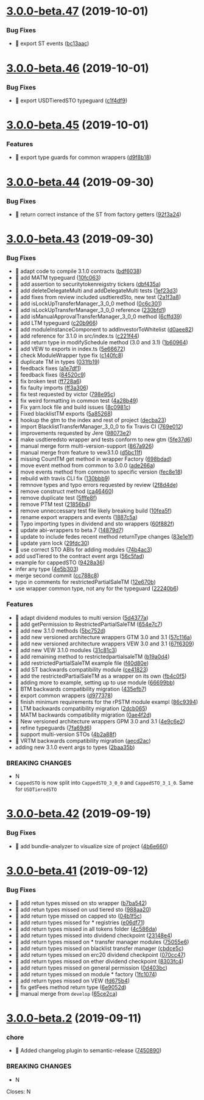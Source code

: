 # [3.0.0-beta.47](https://github.com/PolymathNetwork/polymath-contract-wrappers/compare/v3.0.0-beta.46@beta...v3.0.0-beta.47@beta) (2019-10-01)


### Bug Fixes

* 🐛 export ST events ([bc13aac](https://github.com/PolymathNetwork/polymath-contract-wrappers/commit/bc13aac))

# [3.0.0-beta.46](https://github.com/PolymathNetwork/polymath-contract-wrappers/compare/v3.0.0-beta.45@beta...v3.0.0-beta.46@beta) (2019-10-01)


### Bug Fixes

* 🐛 export USDTieredSTO typeguard ([c1f4df9](https://github.com/PolymathNetwork/polymath-contract-wrappers/commit/c1f4df9))

# [3.0.0-beta.45](https://github.com/PolymathNetwork/polymath-contract-wrappers/compare/v3.0.0-beta.44@beta...v3.0.0-beta.45@beta) (2019-10-01)


### Features

* 🎸 export type guards for common wrappers ([d9f8b18](https://github.com/PolymathNetwork/polymath-contract-wrappers/commit/d9f8b18))

# [3.0.0-beta.44](https://github.com/PolymathNetwork/polymath-contract-wrappers/compare/v3.0.0-beta.43@beta...v3.0.0-beta.44@beta) (2019-09-30)


### Bug Fixes

* 🐛 return correct instance of the ST from factory getters ([92f3a24](https://github.com/PolymathNetwork/polymath-contract-wrappers/commit/92f3a24))

# [3.0.0-beta.43](https://github.com/PolymathNetwork/polymath-contract-wrappers/compare/v3.0.0-beta.42@beta...v3.0.0-beta.43@beta) (2019-09-30)


### Bug Fixes

* 🐛 adapt code to compile 3.1.0 contracts ([bdf6038](https://github.com/PolymathNetwork/polymath-contract-wrappers/commit/bdf6038))
* 🐛 add  MATM typeguard ([10fc063](https://github.com/PolymathNetwork/polymath-contract-wrappers/commit/10fc063))
* 🐛 add assertion to securitytokenreigstry tickers ([dbf435a](https://github.com/PolymathNetwork/polymath-contract-wrappers/commit/dbf435a))
* 🐛 add deleteDelegateMulti and addDelegateMulti tests ([1ef23d3](https://github.com/PolymathNetwork/polymath-contract-wrappers/commit/1ef23d3))
* 🐛 add fixes from review included usdtieredSto, new test ([2a1f3a8](https://github.com/PolymathNetwork/polymath-contract-wrappers/commit/2a1f3a8))
* 🐛 add isLockUpTransferManager_3_0_0 method ([0c6c301](https://github.com/PolymathNetwork/polymath-contract-wrappers/commit/0c6c301))
* 🐛 add isLockUpTransferManager_3_0_0 reference ([230bfd1](https://github.com/PolymathNetwork/polymath-contract-wrappers/commit/230bfd1))
* 🐛 add isManualApprovalTransferManager_3_0_0 method ([6cffd39](https://github.com/PolymathNetwork/polymath-contract-wrappers/commit/6cffd39))
* 🐛 add LTM typeguard ([c20b966](https://github.com/PolymathNetwork/polymath-contract-wrappers/commit/c20b966))
* 🐛 add moduleInstanceComponent to addInvestorToWhitelist ([d0aee82](https://github.com/PolymathNetwork/polymath-contract-wrappers/commit/d0aee82))
* 🐛 add reference for 3.1.0 in src/index.ts ([c221f44](https://github.com/PolymathNetwork/polymath-contract-wrappers/commit/c221f44))
* 🐛 add return type in modifySchedule method (3.0 and 3.1) ([1b60964](https://github.com/PolymathNetwork/polymath-contract-wrappers/commit/1b60964))
* 🐛 add VEW to exports in index.ts ([5e66672](https://github.com/PolymathNetwork/polymath-contract-wrappers/commit/5e66672))
* 🐛 check ModuleWrapper type fix ([c140fc8](https://github.com/PolymathNetwork/polymath-contract-wrappers/commit/c140fc8))
* 🐛 duplicate TM in types ([031fb19](https://github.com/PolymathNetwork/polymath-contract-wrappers/commit/031fb19))
* 🐛 feedback fixes ([a1e7df1](https://github.com/PolymathNetwork/polymath-contract-wrappers/commit/a1e7df1))
* 🐛 feedback fixes ([84520c9](https://github.com/PolymathNetwork/polymath-contract-wrappers/commit/84520c9))
* 🐛 fix broken test ([ff728a6](https://github.com/PolymathNetwork/polymath-contract-wrappers/commit/ff728a6))
* 🐛 fix faulty imports ([ff3a306](https://github.com/PolymathNetwork/polymath-contract-wrappers/commit/ff3a306))
* 🐛 fix test requested by victor ([798e95c](https://github.com/PolymathNetwork/polymath-contract-wrappers/commit/798e95c))
* 🐛 fix weird formatting in common test ([4a28b49](https://github.com/PolymathNetwork/polymath-contract-wrappers/commit/4a28b49))
* 🐛 Fix yarn.lock file and build issues ([8c0981c](https://github.com/PolymathNetwork/polymath-contract-wrappers/commit/8c0981c))
* 🐛 Fixed blacklistTM exports ([5a85268](https://github.com/PolymathNetwork/polymath-contract-wrappers/commit/5a85268))
* 🐛 hookup the gtm to the index and rest of project ([decba23](https://github.com/PolymathNetwork/polymath-contract-wrappers/commit/decba23))
* 🐛 import BlacklistTransferManager_3_0_0 to fix Travis CI ([769e012](https://github.com/PolymathNetwork/polymath-contract-wrappers/commit/769e012))
* 🐛 improvements requested by Jere ([98073e2](https://github.com/PolymathNetwork/polymath-contract-wrappers/commit/98073e2))
* 🐛 make usdtieredsto wrapper and tests conform to new gtm ([5fe37d6](https://github.com/PolymathNetwork/polymath-contract-wrappers/commit/5fe37d6))
* 🐛 manual merge form multi-version-support ([867a926](https://github.com/PolymathNetwork/polymath-contract-wrappers/commit/867a926))
* 🐛 manual merge from feature to vew3.1.0 ([d5bc11f](https://github.com/PolymathNetwork/polymath-contract-wrappers/commit/d5bc11f))
* 🐛 missing CountTM get method in wrapper Factory ([698bdad](https://github.com/PolymathNetwork/polymath-contract-wrappers/commit/698bdad))
* 🐛 move event method from common to 3.0.0 ([ade266a](https://github.com/PolymathNetwork/polymath-contract-wrappers/commit/ade266a))
* 🐛 move events method from common to specific version ([fec8e18](https://github.com/PolymathNetwork/polymath-contract-wrappers/commit/fec8e18))
* 🐛 rebuild with travis CLI fix ([130bbb9](https://github.com/PolymathNetwork/polymath-contract-wrappers/commit/130bbb9))
* 🐛 remnove types and typo errors requested by review ([2f8d4de](https://github.com/PolymathNetwork/polymath-contract-wrappers/commit/2f8d4de))
* 🐛 remove construct method ([ca46460](https://github.com/PolymathNetwork/polymath-contract-wrappers/commit/ca46460))
* 🐛 remove duplicate test ([5fffe8f](https://github.com/PolymathNetwork/polymath-contract-wrappers/commit/5fffe8f))
* 🐛 remove PTM test ([21856b4](https://github.com/PolymathNetwork/polymath-contract-wrappers/commit/21856b4))
* 🐛 remove unneccessary test file likely breaking build ([10fea5f](https://github.com/PolymathNetwork/polymath-contract-wrappers/commit/10fea5f))
* 🐛 rename export wrappers and events ([1887c5a](https://github.com/PolymathNetwork/polymath-contract-wrappers/commit/1887c5a))
* 🐛 Typo importing types in dividend and sto wrappers ([60f882f](https://github.com/PolymathNetwork/polymath-contract-wrappers/commit/60f882f))
* 🐛 update abi-wrappers to beta.7 ([14879d7](https://github.com/PolymathNetwork/polymath-contract-wrappers/commit/14879d7))
* 🐛 update to include fedes recent method returnType changes ([83e1e1f](https://github.com/PolymathNetwork/polymath-contract-wrappers/commit/83e1e1f))
* 🐛 update yarn lock ([29fdc30](https://github.com/PolymathNetwork/polymath-contract-wrappers/commit/29fdc30))
* 🐛 use correct STO ABIs for adding modules ([74b4ac3](https://github.com/PolymathNetwork/polymath-contract-wrappers/commit/74b4ac3))
* add usdTiered to the contract event args ([56c5fad](https://github.com/PolymathNetwork/polymath-contract-wrappers/commit/56c5fad))
* example for cappedSTO ([9428a36](https://github.com/PolymathNetwork/polymath-contract-wrappers/commit/9428a36))
* infer any type ([4e5b303](https://github.com/PolymathNetwork/polymath-contract-wrappers/commit/4e5b303))
* merge second commit ([cc788c8](https://github.com/PolymathNetwork/polymath-contract-wrappers/commit/cc788c8))
* typo in comments for restrictedPartialSaleTM ([12e670b](https://github.com/PolymathNetwork/polymath-contract-wrappers/commit/12e670b))
* use wrapper common type, not any for the typeguard ([22240b6](https://github.com/PolymathNetwork/polymath-contract-wrappers/commit/22240b6))


### Features

* 🎸 adapt dividend modules to multi version ([5d4377a](https://github.com/PolymathNetwork/polymath-contract-wrappers/commit/5d4377a))
* 🎸 add getPermission to RestrictedPartialSaleTM ([654e7c7](https://github.com/PolymathNetwork/polymath-contract-wrappers/commit/654e7c7))
* 🎸 add new 3.1.0 methods ([5bc752d](https://github.com/PolymathNetwork/polymath-contract-wrappers/commit/5bc752d))
* 🎸 add new versioned architecture wrappers GTM 3.0 and 3.1 ([57c116a](https://github.com/PolymathNetwork/polymath-contract-wrappers/commit/57c116a))
* 🎸 add new versioned architecture wrappers VEW 3.0 and 3.1 ([67f6309](https://github.com/PolymathNetwork/polymath-contract-wrappers/commit/67f6309))
* 🎸 add new VEW 3.1.0 modules ([31c81c3](https://github.com/PolymathNetwork/polymath-contract-wrappers/commit/31c81c3))
* 🎸 add remaining method to restrictedpartialsaleTM ([b19a0d4](https://github.com/PolymathNetwork/polymath-contract-wrappers/commit/b19a0d4))
* 🎸 add restrictedPartialSaleTM example file ([f40d80e](https://github.com/PolymathNetwork/polymath-contract-wrappers/commit/f40d80e))
* 🎸 add ST backwards compatibility module ([ce41823](https://github.com/PolymathNetwork/polymath-contract-wrappers/commit/ce41823))
* 🎸 add the restrictedPartialSaleTM as a wrapper on its own ([fb4c0f5](https://github.com/PolymathNetwork/polymath-contract-wrappers/commit/fb4c0f5))
* 🎸 adding more to example, setting up to use module ([66699bb](https://github.com/PolymathNetwork/polymath-contract-wrappers/commit/66699bb))
* 🎸 BTM backwards compatibility migration ([435efb7](https://github.com/PolymathNetwork/polymath-contract-wrappers/commit/435efb7))
* 🎸 export common wrappers ([d977378](https://github.com/PolymathNetwork/polymath-contract-wrappers/commit/d977378))
* 🎸 finish minimum requirements for the rPSTM module exampl ([86c9394](https://github.com/PolymathNetwork/polymath-contract-wrappers/commit/86c9394))
* 🎸 LTM backwards compatibility migration ([2dcb065](https://github.com/PolymathNetwork/polymath-contract-wrappers/commit/2dcb065))
* 🎸 MATM backwards compatibility migration ([0ae4f2d](https://github.com/PolymathNetwork/polymath-contract-wrappers/commit/0ae4f2d))
* 🎸 New versioned architecture wrappers GPM 3.0 and 3.1 ([4e9c6e2](https://github.com/PolymathNetwork/polymath-contract-wrappers/commit/4e9c6e2))
* 🎸 refine typeguards ([7fa69d6](https://github.com/PolymathNetwork/polymath-contract-wrappers/commit/7fa69d6))
* 🎸 support multi-version STOs ([4b2a88f](https://github.com/PolymathNetwork/polymath-contract-wrappers/commit/4b2a88f))
* 🎸 VRTM backwards compatibility migration ([aecd2ac](https://github.com/PolymathNetwork/polymath-contract-wrappers/commit/aecd2ac))
* adding new 3.1.0 event args to types ([2baa35b](https://github.com/PolymathNetwork/polymath-contract-wrappers/commit/2baa35b))


### BREAKING CHANGES

* N
* `CappedSTO` is now split into `CappedSTO_3_0_0` and `CappedSTO_3_1_0`.
Same for `USDTieredSTO`

# [3.0.0-beta.42](https://github.com/PolymathNetwork/polymath-contract-wrappers/compare/v3.0.0-beta.41@beta...v3.0.0-beta.42@beta) (2019-09-19)


### Bug Fixes

* 🐛 add bundle-analyzer to visualize size of project ([4b6e660](https://github.com/PolymathNetwork/polymath-contract-wrappers/commit/4b6e660))

# [3.0.0-beta.41](https://github.com/PolymathNetwork/polymath-contract-wrappers/compare/v3.0.0-beta.40@beta...v3.0.0-beta.41@beta) (2019-09-12)


### Bug Fixes

* 🐛 add retun types missed on sto wrapper ([b7ba542](https://github.com/PolymathNetwork/polymath-contract-wrappers/commit/b7ba542))
* 🐛 add retun types missed on usd tiered sto ([988aa20](https://github.com/PolymathNetwork/polymath-contract-wrappers/commit/988aa20))
* 🐛 add return type missed on capped sto ([04b1f5c](https://github.com/PolymathNetwork/polymath-contract-wrappers/commit/04b1f5c))
* 🐛 add return types missed for * registries ([e06df71](https://github.com/PolymathNetwork/polymath-contract-wrappers/commit/e06df71))
* 🐛 add return types missed in all tokens folder ([4c586da](https://github.com/PolymathNetwork/polymath-contract-wrappers/commit/4c586da))
* 🐛 add return types missed into dividend checkpoint ([23148e4](https://github.com/PolymathNetwork/polymath-contract-wrappers/commit/23148e4))
* 🐛 add return types missed on * transfer manager modules ([75055e6](https://github.com/PolymathNetwork/polymath-contract-wrappers/commit/75055e6))
* 🐛 add return types missed on blacklist transfer manager ([cbdce5c](https://github.com/PolymathNetwork/polymath-contract-wrappers/commit/cbdce5c))
* 🐛 add return types missed on erc20 dividend checkpoint ([070cc47](https://github.com/PolymathNetwork/polymath-contract-wrappers/commit/070cc47))
* 🐛 add return types missed on ether dividend checkpoint ([8303fc4](https://github.com/PolymathNetwork/polymath-contract-wrappers/commit/8303fc4))
* 🐛 add return types missed on general permission ([0d403bc](https://github.com/PolymathNetwork/polymath-contract-wrappers/commit/0d403bc))
* 🐛 add return types missed on module * factory ([1fc1074](https://github.com/PolymathNetwork/polymath-contract-wrappers/commit/1fc1074))
* 🐛 add return types missed on VEW ([fd675b4](https://github.com/PolymathNetwork/polymath-contract-wrappers/commit/fd675b4))
* 🐛 fix getFees method return type ([6e9052d](https://github.com/PolymathNetwork/polymath-contract-wrappers/commit/6e9052d))
* 🐛 manual merge from `develop` ([65ce2ca](https://github.com/PolymathNetwork/polymath-contract-wrappers/commit/65ce2ca))

# [3.0.0-beta.2](https://github.com/PolymathNetwork/polymath-contract-wrappers/compare/v3.0.0-beta.1@beta...v3.0.0-beta.2@beta) (2019-09-11)


### chore

* 🤖 Added changelog plugin to semantic-release ([7450890](https://github.com/PolymathNetwork/polymath-contract-wrappers/commit/7450890))


### BREAKING CHANGES

* N

Closes: N
